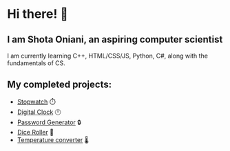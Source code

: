 # Hi there! 👋
## I am Shota Oniani, an aspiring computer scientist
I am currently learning C++, HTML/CSS/JS, Python, C#, along with the fundamentals of CS.

## My completed projects:
- [Stopwatch](https://onianis.github.io/stopwatch) ⏱️
- [Digital Clock](https://onianis.github.io/digital_clock) 🕛
- [Password Generator](https://onianis.github.io/password_generator) 🔒
- [Dice Roller](https://onianis.github.io/dice_roller) 🎲
- [Temperature converter](https://onianis.github.io/temperature_converter) 🌡️

<!--
**onianis/onianis** is a ✨ _special_ ✨ repository because its `README.md` (this file) appears on your GitHub profile.

Here are some ideas to get you started:

- 🔭 I’m currently working on ...
- 🌱 I’m currently learning ...
- 👯 I’m looking to collaborate on ...
- 🤔 I’m looking for help with ...
- 💬 Ask me about ...
- 📫 How to reach me: ...
- 😄 Pronouns: ...
- ⚡ Fun fact: ...
-->
